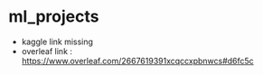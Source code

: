 # ml_projects

- kaggle link missing
- overleaf link : https://www.overleaf.com/2667619391xcqccxpbnwcs#d6fc5c
